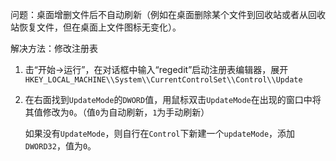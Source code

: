 问题：桌面增删文件后不自动刷新（例如在桌面删除某个文件到回收站或者从回收站恢复文件，但在桌面上文件图标无变化）。

解决方法：修改注册表

1. 击“开始→运行”，在对话框中输入“regedit”启动注册表编辑器，展开`HKEY_LOCAL_MACHINE\\System\\CurrentControlSet\\Control\\Update`

2. 在右面找到`UpdateMode`的`DWORD`值，用鼠标双击`UpdateMode`在出现的窗口中将其值修改为`0`。（值`0`为自动刷新，`1`为手动刷新）

   如果没有`UpdateMode`，则自行在`Control`下新建一个`updateMode`，添加`DWORD32`，值为`0`。